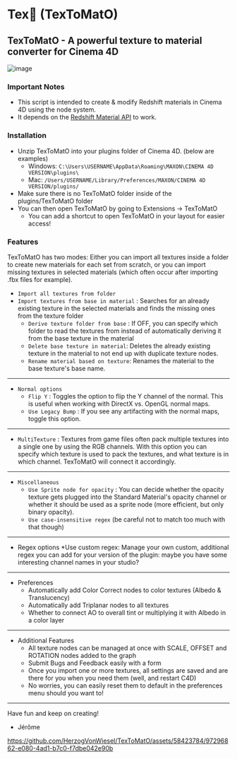 # Tex🍅 (TexToMatO)
## TexToMatO - A powerful texture to material converter for Cinema 4D
![image](https://github.com/HerzogVonWiesel/TexToMatO/assets/58423784/7303c021-015a-4197-9c7d-96a89791ab4d)

### Important Notes
* This script is intended to create & modify Redshift materials in Cinema 4D using the node system.
* It depends on the [Redshift Material API](https://github.com/HerzogVonWiesel/Custom_Redshift_API) to work.

### Installation
* Unzip TexToMatO into your plugins folder of Cinema 4D. (below are examples)
     - Windows: `C:\Users\USERNAME\AppData\Roaming\MAXON\CINEMA 4D VERSION\plugins\`
     - Mac: `/Users/USERNAME/Library/Preferences/MAXON/CINEMA 4D VERSION/plugins/`
* Make sure there is no TexToMatO folder inside of the plugins/TexToMatO folder
* You can then open TexToMatO by going to Extensions -> TexToMatO
    * You can add a shortcut to open TexToMatO in your layout for easier access!

### Features
TexToMatO has two modes: Either you can import all textures inside a folder to create new materials for each set from scratch, or you can import missing textures in selected materials (which often occur after importing .fbx files for example).

* `Import all textures from folder`
* `Import textures from base in material` : Searches for an already existing texture in the selected materials and finds the missing ones from the texture folder
  * `Derive texture folder from base` : If OFF, you can specify which folder to read the textures from instead of automatically deriving it from the base texture in the material
  * `Delete base texture in material`: Deletes the already existing texture in the material to not end up with duplicate texture nodes.
  * `Rename material based on texture`: Renames the material to the base texture's base name.
---
* `Normal options`
  * `Flip Y` : Toggles the option to flip the Y channel of the normal. This is useful when working with DirectX vs. OpenGL normal maps.
  * `Use Legacy Bump` : If you see any artifacting with the normal maps, toggle this option.
---
* `MultiTexture` : Textures from game files often pack multiple textures into a single one by using the RGB channels. With this option you can specify which texture is used to pack the textures, and what texture is in which channel. TexToMatO will connect it accordingly.
---
* `Miscellaneous`
  * `Use Sprite node for opacity` : You can decide whether the opacity texture gets plugged into the Standard Material's opacity channel or whether it should be used as a sprite node (more efficient, but only binary opacity).
  * `Use case-insensitive regex` (be careful not to match too much with that though)
---
* Regex options
  *Use custom regex: Manage your own custom, additional regex you can add for your version of the plugin: maybe you have some interesting channel names in your studio?
---
* Preferences
  * Automatically add Color Correct nodes to color textures (Albedo & Translucency)
  * Automatically add Triplanar nodes to all textures
  * Whether to connect AO to overall tint or multiplying it with Albedo in a color layer
---
* Additional Features
  * All texture nodes can be managed at once with SCALE, OFFSET and ROTATION nodes added to the graph
  * Submit Bugs and Feedback easily with a form
  * Once you import one or more textures, all settings are saved and are there for you when you need them (well, and restart C4D)
  * No worries, you can easily reset them to default in the preferences menu should you want to!
---
Have fun and keep on creating!

- Jérôme


https://github.com/HerzogVonWiesel/TexToMatO/assets/58423784/97296862-e080-4ad1-b7c0-f7dbe042e90b

